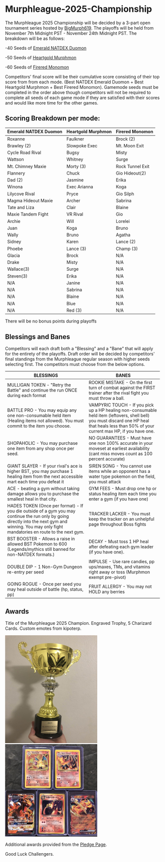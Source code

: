  # Murphleague-2025-Championship

The Murphleague 2025 Championship will be decided by a 3-part open tournament series hosted by [BigMurph619](https://www.twitch.tv/bigmurph619). The playoffs will be held from November 7th Midnight PST - November 24th Midnight PST. The breakdown will be as follows:

-40 Seeds of [Emerald NATDEX Duomon](https://github.com/TakeJoshyy/TheMurphVerse/tree/main/1.GameModes/Emerald-Monomon#NATDEX)

-50 Seeds of [Heartgold Murphmon](https://github.com/TakeJoshyy/TheMurphVerse/tree/main/1.GameModes/HGSS-Murphmon)

-60 Seeds of [Firered Monomon](https://github.com/TakeJoshyy/TheMurphVerse/tree/main/1.GameModes/FireRed-Monomon)

Competitors' final score will be their cumulative score consisting of their top score from from each mode. (Best NATDEX Emerald Duomon + Best Heartgold Murphmon + Best Firered Monomon). Gamemode seeds must be completed in the order above though competitors will not be required to complete all seeds of each game mode if they are satisfied with their scores and would like more time for the other games.

## Scoring Breakdown per mode:

|Emerald NATDEX Duomon|Heartgold Murphmon|Firered Monomon|
|-|-|-|
|Roxanne|Faulkner|Brock (2)|
|Brawley (2)|Slowpoke Exec|Mt. Moon Exit|
|Cycle Road Rival|Bugsy|Misty|
|Wattson|Whitney|Surge|
|Mt. Chimney Maxie|Morty (3)|Rock Tunnel Exit|
|Flannery|Chuck|Gio Hideout(2)|
|Dad (2)|Jasmine|Erika|
|Winona|Exec Arianna|Koga|
|Lilycove Rival|Pryce|Gio Silph|
|Magma Hideout Maxie|Archer|Sabrina|
|Tate and Liza|Clair|Blaine|
|Maxie Tandem Fight|VR Rival|Gio|
|Archie|Will|Lorelei|
|Juan|Koga|Bruno|
|Wally|Bruno|Agatha|
|Sidney|Karen|Lance (2)|
|Phoebe|Lance (3)|Champ (3)|
|Glacia|Brock|N/A|
|Drake|Misty|N/A|
|Wallace(3)|Surge|N/A|
|Steven(3)|Erika|N/A|
|N/A|Janine|N/A|
|N/A|Sabrina|N/A|
|N/A|Blaine|N/A|
|N/A|Blue|N/A|
|N/A|Red (3)|N/A|

There will be no bonus points during playoffs

## Blessings and Banes

Competitors will each draft both a "Blessing" and a "Bane" that will apply for the entirety of the playoffs. Draft order will be decided by competitors' final standings from the Murphleague regular season with higher seeds selecting first. The competitors must choose from the below options.

|BLESSINGS|BANES|
|-|-|
|MULLIGAN TOKEN - "Retry the Battle" and continue the run ONCE during each format | ROOKIE MISTAKE - On the first turn of combat against the FIRST trainer after the rival fight you must throw a ball.|
|BATTLE PRO - You may equip any one non-consumable held item (Healing items not allowed). You must commit to the item you choose. | VAMPYRIC TOUCH - If you pick up a HP healing non-consumable held item (leftovers, shell bell) you must discard one HP heal that heals less than 50% of your current max HP, if you have one. |
| SHOPAHOLIC - You may purchase one item from any shop once per seed. | NO GUARANTEES - Must have one non 100% accurate in your moveset at earliest availability (cant miss moves count as 100 percent accurate) |
| GIANT SLAYER - If your rival's ace is higher BST, you may purchase 1 healing item from the next accessible mart each time you defeat it | SIREN SONG - You cannot use items while an opponent has a water type pokemon on the field, you must attack |
| ACE - beating a gym without taking damage allows you to purchase the smallest heal in that city. | GYM FEES - Must drop one hp or status healing item each time you enter a gym (if you have one) |
| HADES TOKEN (Once per format) - If you die outside of a gym you may continue the run only by going directly into the next gym and winning. You may only fight mandatories en route to the next gym. | TRACKER LACKER - You must keep the tracker on an unhelpful page throughout Boss fights |
| BST BOOSTER - Allows a raise in allowed BST Pokemon to 600 (Legends/mythics still banned for non-NATDEX formats.) | DECAY - Must toss 1 HP heal after defeating each gym leader (if you have one). |
| DOUBLE DIP - 1 Non-Gym Dungeon re-entry per seed | IMPULSE - Use rare candies, pp ups/maxes, TMs, and vitamins right away or toss (Murphmon exempt pre-pivot) |
| GOING ROGUE - Once per seed you may heal outside of battle (hp, status, pp) | FRUIT ALLERGY - You may not HOLD any berries |


## Awards

Title of the Murphleague 2025 Champion. Engraved Trophy, 5 Charizard Cards. Custom emotes from kipoterp.

<img src="https://github.com/TakeJoshyy/TheMurphVerse/blob/main/2.Tournaments/7.Murphleague-2025-Championship/Images/murphleague%20trophy.jpg" width="300" height="350"> <img src="https://github.com/TakeJoshyy/TheMurphVerse/blob/main/2.Tournaments/7.Murphleague-2025-Championship/Images/charizard%20cards.png" width="300" height="300">

Additional awards provided from the [Pledge Page](https://discord.gg/cqjd4ksZ).

Good Luck Challengers.
